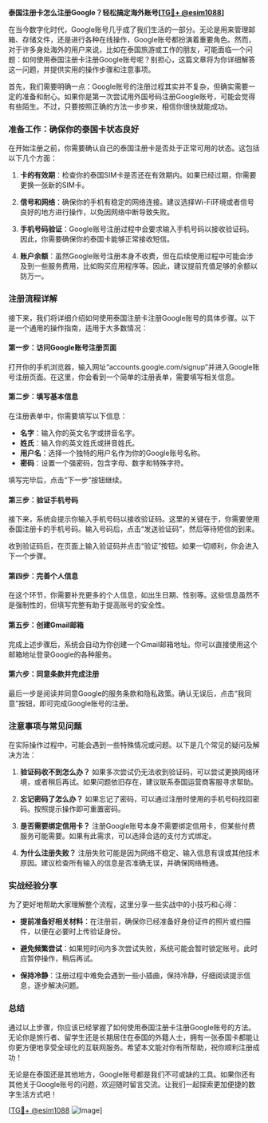 **泰国注册卡怎么注册Google？轻松搞定海外账号[[TG💪+ @esim1088](https://t.me/s/esim1088)]**

在当今数字化时代，Google账号几乎成了我们生活的一部分。无论是用来管理邮箱、存储文件，还是进行各种在线操作，Google账号都扮演着重要角色。然而，对于许多身处海外的用户来说，比如在泰国旅游或工作的朋友，可能面临一个问题：如何使用泰国注册卡注册Google账号呢？别担心，这篇文章将为你详细解答这一问题，并提供实用的操作步骤和注意事项。

首先，我们需要明确一点：Google账号的注册过程其实并不复杂，但确实需要一定的准备和耐心。如果你是第一次尝试用外国号码注册Google账号，可能会觉得有些陌生。不过，只要按照正确的方法一步步来，相信你很快就能成功。

### 准备工作：确保你的泰国卡状态良好

在开始注册之前，你需要确认自己的泰国注册卡是否处于正常可用的状态。这包括以下几个方面：

1. **卡的有效期**：检查你的泰国SIM卡是否还在有效期内。如果已经过期，你需要更换一张新的SIM卡。
   
2. **信号和网络**：确保你的手机有稳定的网络连接。建议选择Wi-Fi环境或者信号良好的地方进行操作，以免因网络中断导致失败。

3. **手机号码验证**：Google账号注册过程中会要求输入手机号码以接收验证码。因此，你需要确保你的泰国卡能够正常接收短信。

4. **账户余额**：虽然Google账号注册本身不收费，但在后续使用过程中可能会涉及到一些服务费用，比如购买应用程序等。因此，建议提前充值足够的余额以防万一。

### 注册流程详解

接下来，我们将详细介绍如何使用泰国注册卡注册Google账号的具体步骤。以下是一个通用的操作指南，适用于大多数情况：

#### 第一步：访问Google账号注册页面

打开你的手机浏览器，输入网址“accounts.google.com/signup”并进入Google账号注册页面。在这里，你会看到一个简单的注册表单，需要填写相关信息。

#### 第二步：填写基本信息

在注册表单中，你需要填写以下信息：
- **名字**：输入你的英文名字或拼音名字。
- **姓氏**：输入你的英文姓氏或拼音姓氏。
- **用户名**：选择一个独特的用户名作为你的Google账号名称。
- **密码**：设置一个强密码，包含字母、数字和特殊字符。

填写完毕后，点击“下一步”按钮继续。

#### 第三步：验证手机号码

接下来，系统会提示你输入手机号码以接收验证码。这里的关键在于，你需要使用泰国注册卡的手机号码。输入号码后，点击“发送验证码”，然后等待短信的到来。

收到验证码后，在页面上输入验证码并点击“验证”按钮。如果一切顺利，你会进入下一个步骤。

#### 第四步：完善个人信息

在这个环节，你需要补充更多的个人信息，如出生日期、性别等。这些信息虽然不是强制性的，但填写完整有助于提高账号的安全性。

#### 第五步：创建Gmail邮箱

完成上述步骤后，系统会自动为你创建一个Gmail邮箱地址。你可以直接使用这个邮箱地址登录Google的各种服务。

#### 第六步：同意条款并完成注册

最后一步是阅读并同意Google的服务条款和隐私政策。确认无误后，点击“我同意”按钮，即可完成Google账号的注册。

### 注意事项与常见问题

在实际操作过程中，可能会遇到一些特殊情况或问题。以下是几个常见的疑问及解决方法：

1. **验证码收不到怎么办？**
   如果多次尝试仍无法收到验证码，可以尝试更换网络环境，或者稍后再试。如果问题依旧存在，建议联系泰国运营商客服寻求帮助。

2. **忘记密码了怎么办？**
   如果忘记了密码，可以通过注册时使用的手机号码找回密码。按照提示操作即可重置密码。

3. **是否需要绑定信用卡？**
   注册Google账号本身不需要绑定信用卡，但某些付费服务可能需要。如果有此需求，可以选择合适的支付方式绑定。

4. **为什么注册失败？**
   注册失败可能是因为网络不稳定、输入信息有误或其他技术原因。建议检查所有输入的信息是否准确无误，并确保网络畅通。

### 实战经验分享

为了更好地帮助大家理解整个流程，这里分享一些实战中的小技巧和心得：

- **提前准备好相关材料**：在注册前，确保你已经准备好身份证件的照片或扫描件，以便在必要时上传验证身份。
  
- **避免频繁尝试**：如果短时间内多次尝试失败，系统可能会暂时锁定账号。此时应暂停操作，稍后再试。

- **保持冷静**：注册过程中难免会遇到一些小插曲，保持冷静，仔细阅读提示信息，逐步解决问题。

### 总结

通过以上步骤，你应该已经掌握了如何使用泰国注册卡注册Google账号的方法。无论你是旅行者、留学生还是长期居住在泰国的外籍人士，拥有一张泰国卡都能让你更方便地享受全球化的互联网服务。希望本文能对你有所帮助，祝你顺利注册成功！

无论是在泰国还是其他地方，Google账号都是我们不可或缺的工具。如果你还有其他关于Google账号的问题，欢迎随时留言交流。让我们一起探索更加便捷的数字生活方式吧！

[[TG💪+ @esim1088](https://t.me/s/esim1088) ![Image](https://i.postimg.cc/4NQfJmqS/Snipaste-2025-05-13-00-14-12.png)]